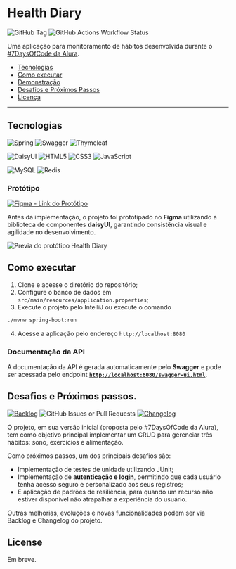 # Health Diary

![GitHub Tag](https://img.shields.io/github/v/tag/sammid37/HealthDiary?style=for-the-badge) ![GitHub Actions Workflow Status](https://img.shields.io/github/actions/workflow/status/sammid37/HealthDiary/unit-test.yml?style=for-the-badge)

Uma aplicação para monitoramento de hábitos desenvolvida durante o [#7DaysOfCode da Alura](https://7daysofcode.io/matricula/spring-diario-saude).

- [Tecnologias](#tecnologias)
- [Como executar](#como-executar)
- [Demonstração](#demonstração)
- [Desafios e Próximos Passos](#desafios-e-próximos-passos)
- [Licença](#licença)

---

## Tecnologias
![Spring](https://img.shields.io/badge/spring-40a02b.svg?style=for-the-badge&logo=spring&logoColor=white)
![Swagger](https://img.shields.io/badge/-Swagger-4c4f69?style=for-the-badge&logo=swagger&logoColor=white)
![Thymeleaf](https://img.shields.io/badge/Thymeleaf-4c4f69.svg?style=for-the-badge&logo=Thymeleaf&logoColor=white)

![DaisyUI](https://img.shields.io/badge/daisyui-7287fd?style=for-the-badge&logo=daisyui&logoColor=white)
![HTML5](https://img.shields.io/badge/html5-4c4f69.svg?style=for-the-badge&logo=html5&logoColor=white)
![CSS3](https://img.shields.io/badge/css3-4c4f69.svg?style=for-the-badge&logo=css3&logoColor=white)
![JavaScript](https://img.shields.io/badge/javascript-4c4f69.svg?style=for-the-badge&logo=javascript&logoColor=white)

![MySQL](https://img.shields.io/badge/mysql-1e66f5.svg?style=for-the-badge&logo=mysql&logoColor=white)
![Redis](https://img.shields.io/badge/redis-d20f39.svg?style=for-the-badge&logo=redis&logoColor=white)

### Protótipo 
[![Figma - Link do Protótipo](https://img.shields.io/badge/Figma-Prot%C3%B3tipo%20em%20desenvolvimento-e64553?style=for-the-badge&logo=figma&logoColor=white)](https://www.figma.com/proto/QU9GdtNrtX61UA8SGLlhwr/Health-Diary?node-id=0-1&t=kGOuMqTFcLaZRG7P-1)

Antes da implementação, o projeto foi prototipado no **Figma** utilizando a biblioteca de componentes **daisyUI**, garantindo consistência visual e agilidade no desenvolvimento.

![Previa do protótipo Health Diary](link-da-imagem-ou-gif.png)

## Como executar
1. Clone e acesse o diretório do repositório;
2. Configure o banco de dados em `src/main/resources/application.properties`;
3. Execute o projeto pelo IntelliJ ou execute o comando
```bash
./mvnw spring-boot:run
```
4. Acesse a aplicação pelo endereço `http://localhost:8080`

### Documentação da API 
A documentação da API é gerada automaticamente pelo **Swagger** e pode ser acessada pelo endpoint **[`http://localhost:8080/swagger-ui.html`](http://localhost:8080/swagger-ui.html)**. 

## Desafios e  Próximos passos.

[![Backlog](https://img.shields.io/badge/Backlog-issues-209fb5?style=for-the-badge&logo=github&logoColor=white)](https://github.com/sammid37/HealthDiary/issues/1)
![GitHub Issues or Pull Requests](https://img.shields.io/github/issues-raw/sammid37/HealthDiary?style=for-the-badge)
[![Changelog](https://img.shields.io/badge/Changelog-available-df8e1d?style=for-the-badge)](CHANGELOG.md)

O projeto, em sua versão inicial (proposta pelo #7DaysOfCode da Alura), tem como objetivo principal implementar um CRUD para gerenciar três hábitos: sono, exercícios e alimentação.

Como próximos passos, um dos principais desafios são: 
- Implementação de testes de unidade utilizando JUnit;
- Implementação de **autenticação e login**, permitindo que cada usuário tenha acesso seguro e personalizado aos seus registros;
- E aplicação de padrões de resiliência, para quando um recurso não estiver disponível não atrapalhar a experiência do usuário.

Outras melhorias, evoluções e novas funcionalidades podem ser via Backlog e Changelog do projeto.

## License
Em breve.